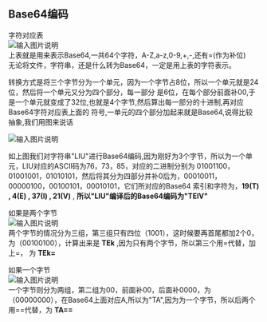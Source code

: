 ## Base64编码
字符对应表  
![输入图片说明](https://images.gitee.com/uploads/images/2021/0907/215451_25fcc444_4775150.png "屏幕截图.png")  
上表就是用来表示Base64,一共64个字符，A-Z,a-z,0-9,+,-,还有=(作为补位)  
无论将文件，字符串，还是什么转为Base64，一定是用上表的字符表示。

转换方式是将三个字节分为一个单元，因为一个字节占8位，所以一个单元就是24位，然后将一个单元又分为四个部分，每一部分
是6位，在每个部分前面补00,于是一个单元就变成了32位,也就是4个字节,然后算出每一部分的十进制,再对应Base64字符对应表上面的
符号,一单元的四个部分加起来就是Base64,说得比较抽象,我们用图来说话  


![输入图片说明](https://images.gitee.com/uploads/images/2021/0907/224024_d4515022_4775150.png "屏幕截图.png")  

如上图我们对字符串"LIU"进行Base64编码,因为刚好为3个字节，所以为一个单元，LIU对应的ASCII码为76，73，85，对应的二进制分别为
01001100，01001001，01010101，然后将其分为四部分并补0后为，00010011，00000100，00100101，00010101，它们所对应的Base64
索引和字符为，**19(T) , 4(E) , 37(l) , 21(V)** , **所以"LIU"编译后的Base64编码为"TElV"**  

如果是两个字节  
![输入图片说明](https://images.gitee.com/uploads/images/2021/0907/230147_54d4bfc5_4775150.png "屏幕截图.png")  
两个字节的情况分为三组，第三组只有四位（1001），这时候要再首尾都加2个0，为（00100100），计算出来是 **TEk** ,因为只有两个字节，所以第三个用=代替，加上=，
为 **TEk=**  

如果一个字节  
![输入图片说明](https://images.gitee.com/uploads/images/2021/0907/230939_33f92110_4775150.png "屏幕截图.png")  
一个字节则分为两组，第二组为00，前面补00，后面补0000，为（00000000），在Base64上面对应A,所以为"TA",因为为一个字节，所以后两个用==代替，为 **TA==**   

